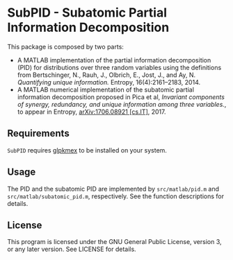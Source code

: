 # SubPID - Subatomic Partial Information Decomposition

This package is composed by two parts:

- A MATLAB implementation of the partial information decomposition
  (PID) for distributions over three random variables using the
  definitions from Bertschinger, N., Rauh, J., Olbrich, E., Jost, J.,
  and Ay, N. *Quantifying unique information.* Entropy,
  16(4):2161–2183, 2014.
- A MATLAB numerical implementation of the subatomic partial
  information decomposition proposed in Pica et al, *Invariant
  components of synergy, redundancy, and unique information among
  three variables.*, to appear in Entropy,
  [arXiv:1706.08921 \[cs.IT\]](https://arxiv.org/abs/1706.08921),
  2017.

## Requirements

`SubPID` requires [glpkmex](https://github.com/blegat/glpkmex) to be
installed on your system.

## Usage

The PID and the subatomic PID are implemented by `src/matlab/pid.m`
and `src/matlab/subatomic_pid.m`, respectively. See the function
descriptions for details.

## License
	
This program is licensed under the GNU General Public License, version
3, or any later version. See LICENSE for details.
